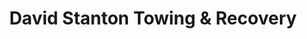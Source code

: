 ---
title: "David Stanton Towing & Recovery"
url: /walton/david-stanton-towing-und-recovery/
shop: Autowerkstatt
---